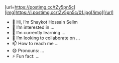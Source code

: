 [url=https://postimg.cc/tZv5pn5c][img]https://i.postimg.cc/tZv5pn5c/01.jpg[/img][/url]
- 👋 Hi, I’m Shaykot Hossain Selim
- 👀 I’m interested in ...
- 🌱 I’m currently learning ...
- 💞️ I’m looking to collaborate on ...
- 📫 How to reach me ...
- 😄 Pronouns: ...
- ⚡ Fun fact: ...

<!---
shaykoteasital/shaykoteasital is a ✨ special ✨ repository because its `README.md` (this file) appears on your GitHub profile.
You can click the Preview link to take a look at your changes.
--->
